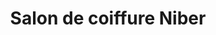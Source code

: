 ---
title: "Salon de coiffure Niber"
url: /lebel-sur-quevillon/salon-de-coiffure-niber/
shop: hairdresser
---